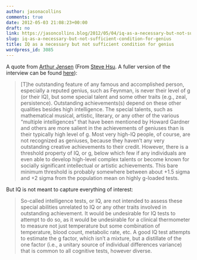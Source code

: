 ```yaml
---
author: jasonacollins
comments: true
date: 2012-05-03 21:08:23+00:00
draft: no
link: https://jasoncollins.blog/2012/05/04/iq-as-a-necessary-but-not-sufficient-condition-for-genius/
slug: iq-as-a-necessary-but-not-sufficient-condition-for-genius
title: IQ as a necessary but not sufficient condition for genius
wordpress_id: 3085
---
```


A quote from [Arthur Jensen](http://en.wikipedia.org/wiki/Arthur_Jensen) (From [Steve Hsu](http://infoproc.blogspot.com/2012/05/jensen-on-g-and-genius.html). A fuller version of the interview can be found [here](http://www.triplenine.org/Vidya/v200/vidya200.htm)):


<blockquote>[T]he outstanding feature of any famous and accomplished person, especially a reputed genius, such as Feynman, is never their level of g (or their IQ), but some special talent and some other traits (e.g., zeal, persistence). Outstanding achievements(s) depend on these other qualities besides high intelligence. The special talents, such as mathematical musical, artistic, literary, or any other of the various “multiple intelligences” that have been mentioned by Howard Gardner and others are more salient in the achievements of geniuses than is their typically high level of g. Most very high-IQ people, of course, are not recognized as geniuses, because they haven’t any very outstanding creative achievements to their credit. However, there is a threshold property of IQ, or g, below which few if any individuals are even able to develop high-level complex talents or become known for socially significant intellectual or artistic achievements. This bare minimum threshold is probably somewhere between about +1.5 sigma and +2 sigma from the population mean on highly g-loaded tests.</blockquote>


But IQ is not meant to capture everything of interest:


<blockquote>So-called intelligence tests, or IQ, are not intended to assess these special abilities unrelated to IQ or any other traits involved in outstanding achievement. It would be undesirable for IQ tests to attempt to do so, as it would be undesirable for a clinical thermometer to measure not just temperature but some combination of temperature, blood count, metabolic rate, etc. A good IQ test attempts to estimate the g factor, which isn’t a mixture, but a distillate of the one factor (i.e., a unitary source of individual differences variance) that is common to all cognitive tests, however diverse.</blockquote>
